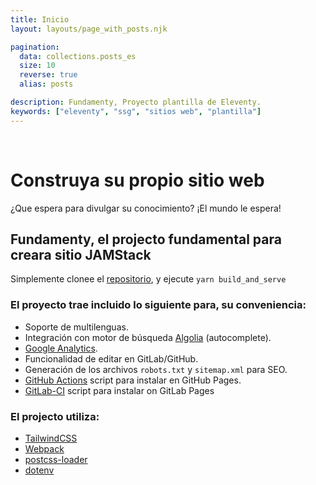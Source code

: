 ```yaml
---
title: Inicio
layout: layouts/page_with_posts.njk

pagination:
  data: collections.posts_es
  size: 10
  reverse: true
  alias: posts

description: Fundamenty, Proyecto plantilla de Eleventy.
keywords: ["eleventy", "ssg", "sitios web", "plantilla"]
---
```


<div
    style="background-image:
           url('{{ "/images/background.jpg" | url}}');
    height:200px;
    background-size: 100%;
    background-position:center;">&nbsp;</div>

# Construya su propio sitio web

¿Que espera para divulgar su conocimiento? ¡El mundo le espera!


## Fundamenty, el projecto fundamental para creara sitio JAMStack

Simplemente clonee el [repositorio](https://github.com/creasoft-dev/fundamenty), y ejecute
`yarn build_and_serve`

### El proyecto trae incluido lo siguiente para, su conveniencia:
- Soporte de multilenguas.
- Integración con motor de búsqueda [Algolia](https://www.algolia.com/) (autocomplete).
- [Google Analytics](https://analytics.google.com/).
- Funcionalidad de editar en GitLab/GitHub.
- Generación de los archivos `robots.txt` y `sitemap.xml` para SEO.
- [GitHub Actions](https://docs.github.com/en/actions) script para instalar en GitHub Pages.
- [GitLab-CI](https://about.gitlab.com/stages-devops-lifecycle/continuous-integration/) script para instalar on GitLab Pages

### El projecto utiliza:
- [TailwindCSS](https://tailwindcss.com/)
- [Webpack](https://webpack.js.org/)
- [postcss-loader](https://github.com/postcss/postcss-loader)
- [dotenv](https://github.com/motdotla/dotenv)
